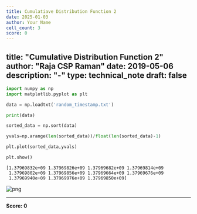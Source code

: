 ```yaml
---
title: Cumulatiave Distribution Function 2
date: 2025-01-03
author: Your Name
cell_count: 3
score: 0
---
```


title: "Cumulative Distribution Function 2"
author: "Raja CSP Raman"
date: 2019-05-06
description: "-"
type: technical_note
draft: false
---

```python
import numpy as np
import matplotlib.pyplot as plt
```


```python
data = np.loadtxt('random_timestamp.txt')

print(data)

sorted_data = np.sort(data)

yvals=np.arange(len(sorted_data))/float(len(sorted_data)-1)

plt.plot(sorted_data,yvals)

plt.show()
```

    [1.37969832e+09 1.37969826e+09 1.37969682e+09 1.37969814e+09
     1.37969802e+09 1.37969856e+09 1.37969664e+09 1.37969676e+09
     1.37969940e+09 1.37969976e+09 1.37969850e+09]



    
![png](/mlnotes/images/cumulatiave_distribution_function_2_2_1.png)
    



---
**Score: 0**